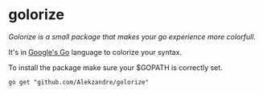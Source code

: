 # golorize
*Golorize is a small package that makes your go experience more colorfull.*

It's in [Google's Go](https://golang.org/) language to colorize your syntax.

To install the package make sure your $GOPATH is correctly set.
```
go get "github.com/Alekzandre/golorize"
```
